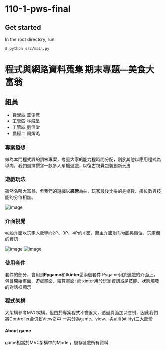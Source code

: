 # 110-1-pws-final

## Get started

In the root directory, run:

```bash
$ python src/main.py
```
# 程式與網路資料蒐集 期末專題—美食大富翁

## 組員

* 數學四 萬俊彥
* 工管四 林威呈
* 工管四 劉信堂
* 農經二 周煒澔

### 專案發想

做為本門程式課的期末專案，考量大家的能力程時間分配，別於其他以應用程式為導向，我們選擇撰寫一款多人單機遊戲，以復古視覺包裝創新玩法

### 遊戲玩法

雖然名叫大富翁，但我們的遊戲以**經營**為主，玩家最後比拼的是桌數、攤位數與技能的分值相加。

![image](https://user-images.githubusercontent.com/94923725/178350819-7d051f3c-0a06-4f24-9b4b-58578643ecd0.png)


### 介面視覺

初始介面以玩家人數導向2P、3P、4P的介面，而主介面則有地圖與攤位、玩家欄的資訊

![image](https://user-images.githubusercontent.com/94923725/178351089-601c643b-7b06-4050-83d3-ea8212365fa1.png)
![image](https://user-images.githubusercontent.com/94923725/178351299-676680a8-3207-4568-808d-6dc778102e33.png)

### 使用套件

套件的部分，會用到**Pygame**和**tkinter**這兩個套件
Pygame用於遊戲的介面上，包含開始畫面、遊戲畫面、結算畫面; 而tkinter用於玩家資訊或是技能、狀態觸發的對話框顯示


### 程式架構

大架構參考MVC架構，但由於專案程式不會很大，透過頁面加以控制，因此我們將Controller合併到View之中
一共分為game、view、與util/(utility)三大部份

#### About game

game相當於MVC架構中的Model，儲存遊戲所有資料









